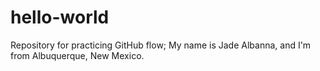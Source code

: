 # hello-world
Repository for practicing GitHub flow;
My name is Jade Albanna, and I'm from Albuquerque, New Mexico.
